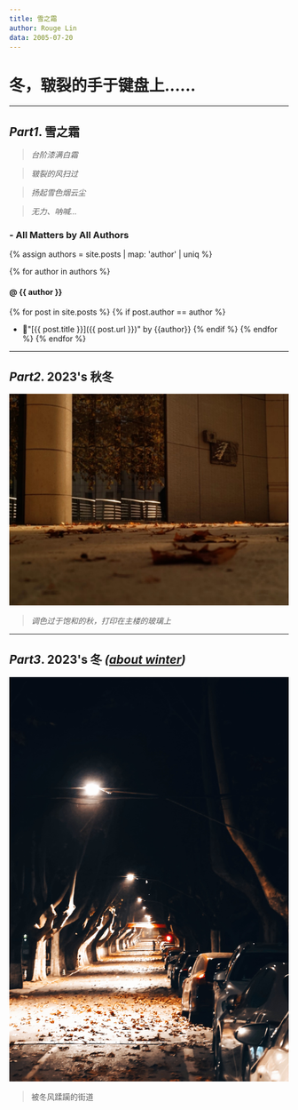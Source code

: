 ```yaml
---
title: 雪之霜
author: Rouge Lin
data: 2005-07-20
---
```

# 冬，皲裂的手于键盘上......

----------

## *Part1*. 雪之霜

> *台阶漆满白霜*

> *皲裂的风扫过*

> *扬起雪色烟云尘*

> *无力、呐喊...*

### - All Matters by All Authors

{% assign authors = site.posts | map: 'author' | uniq %}

{% for author in authors %}
#### @ {{ author }}

{% for post in site.posts %}
{% if post.author == author %}
* 📜"[{{ post.title }}]({{ post.url }})"  by  {{author}}
  {% endif %}
  {% endfor %}
  {% endfor %}

-------------------

## *Part2*. 2023's 秋冬

![main tower's autumn](./image/shier's-autumn.jpg)

> *调色过于饱和的秋，打印在主楼的玻璃上*

---------

## *Part3*. 2023's 冬 *([about winter](./about))*

![road's winter](./image/rouge's-winter-leaf.jpg)

> 被冬风蹂躏的街道


